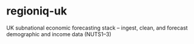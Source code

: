 # regioniq-uk
UK subnational economic forecasting stack – ingest, clean, and forecast demographic and income data (NUTS1–3)
